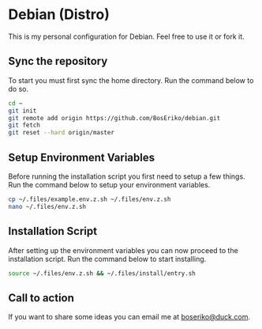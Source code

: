 # Debian (Distro)
This is my personal configuration for Debian. Feel free to use it or fork it.

## Sync the repository
To start you must first sync the home directory. Run the command below to do so.
```sh
cd ~
git init
git remote add origin https://github.com/BosEriko/debian.git
git fetch
git reset --hard origin/master
```

## Setup Environment Variables
Before running the installation script you first need to setup a few things. Run the command below to setup your environment variables.
```sh
cp ~/.files/example.env.z.sh ~/.files/env.z.sh
nano ~/.files/env.z.sh
```

## Installation Script
After setting up the environment variables you can now proceed to the installation script. Run the command below to start installing.
```sh
source ~/.files/env.z.sh && ~/.files/install/entry.sh
```

## Call to action
If you want to share some ideas you can email me at boseriko@duck.com.

